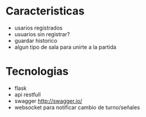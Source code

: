 # Caracteristicas
* usarios registrados
* usuarios sin registrar?
* guardar historico
* algun tipo de sala para unirte a la partida


# Tecnologias
* flask
* api restfull
* swagger http://swagger.io/
* websocket para notificar cambio de turno/señales